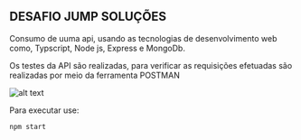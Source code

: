 ## DESAFIO JUMP SOLUÇÕES

Consumo de uuma api, usando as tecnologias de desenvolvimento web como,  Typscript, Node js, Express e MongoDb.

Os testes da API são realizadas, para verificar as requisições efetuadas são realizadas por meio da ferramenta POSTMAN

![alt text](http://url/to/img.png)


Para executar use:
```bash
npm start
```